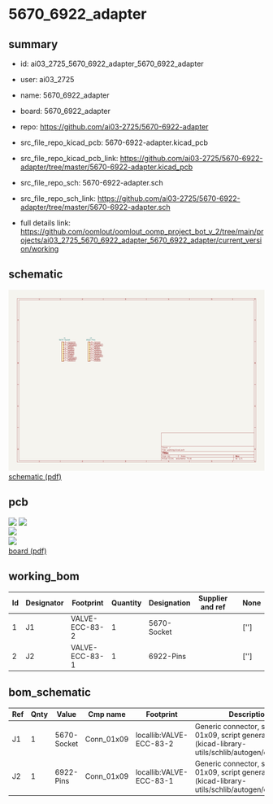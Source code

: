 # 5670_6922_adapter
 
## summary 
* id: ai03_2725_5670_6922_adapter_5670_6922_adapter
* user: ai03_2725
* name: 5670_6922_adapter
* board: 5670_6922_adapter
* repo: https://github.com/ai03-2725/5670-6922-adapter
* src_file_repo_kicad_pcb: 5670-6922-adapter.kicad_pcb
* src_file_repo_kicad_pcb_link: https://github.com/ai03-2725/5670-6922-adapter/tree/master/5670-6922-adapter.kicad_pcb


* src_file_repo_sch: 5670-6922-adapter.sch
* src_file_repo_sch_link: https://github.com/ai03-2725/5670-6922-adapter/tree/master/5670-6922-adapter.sch
* full details link: https://github.com/oomlout/oomlout_oomp_project_bot_v_2/tree/main/projects/ai03_2725_5670_6922_adapter_5670_6922_adapter/current_version/working  

## schematic  
![](working_schematic_600.png)  
[schematic (pdf)](working_schematic.pdf) 






















## pcb  
![](working_3d_600.png) 
![](working_3d_front_600.png)  
![](working_3d_back_600.png)  
![](working_600.png)  
[board (pdf)](working.pdf)  

## working_bom
| Id | Designator | Footprint | Quantity | Designation | Supplier and ref |  | None | 
| --- | --- | --- | --- | --- | --- | --- | --- | 
| 1 | J1 | VALVE-ECC-83-2 | 1 | 5670-Socket |  |  | [''] | 
| 2 | J2 | VALVE-ECC-83-1 | 1 | 6922-Pins |  |  | [''] | 


## bom_schematic
| Ref | Qnty | Value | Cmp name | Footprint | Description | Vendor | DNP | 
| --- | --- | --- | --- | --- | --- | --- | --- | 
| J1 | 1 | 5670-Socket | Conn_01x09 | locallib:VALVE-ECC-83-2 | Generic connector, single row, 01x09, script generated (kicad-library-utils/schlib/autogen/connector/) |  |  | 
| J2 | 1 | 6922-Pins | Conn_01x09 | locallib:VALVE-ECC-83-1 | Generic connector, single row, 01x09, script generated (kicad-library-utils/schlib/autogen/connector/) |  |  | 



